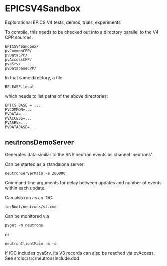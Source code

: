 EPICSV4Sandbox
==============

Explorational EPICS V4 tests, demos, trials, experiments

To compile, this needs to be checked out into a directory parallel to the V4 CPP sources:

    EPICSV4Sandbox/
    pvCommonCPP/
    pvDataCPP/
    pvAccessCPP/
    pvaSrv/
    pvDatabaseCPP/

In that same directory, a file    
 
    RELEASE.local
    
which needs to list paths of the above directories:

    EPICS_BASE = ...
    PVCOMMON=...
    PVDATA=...
    PVACCESS=...
    PVASRV=...
    PVDATABASE=...


neutronsDemoServer
------------------
Generates data similar to the SNS neutron events as channel 'neutrons'.

Can be started as a standalone server:

    neutronServerMain -e 200000

Command-line arguments for delay between updates and number of events within each update.

Can also run as an IOC:

    iocBoot/neutrons/st.cmd

Can be monitored via

    pvget -m neutrons
    
or

    neutronClientMain -m -q
    
If IOC includes pvaSrv, its V3 records can also be reached via pvAccess.
See srcIoc/src/neutronsInclude.dbd

